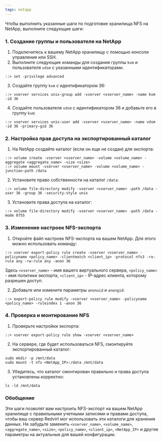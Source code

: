 ```yaml
---
tags: netapp
---
```

Чтобы выполнить указанные шаги по подготовке хранилища NFS на NetApp, выполните следующие шаги:

### 1. Создание группы и пользователя на NetApp
1. Подключитесь к вашему NetApp хранилищу с помощью консоли управления или SSH.
2. Выполните следующие команды для создания группы `kvm` и пользователя `vdsm` с указанными идентификаторами.

```shell
::> set -privilege advanced
```

3. Создайте группу `kvm` с идентификатором 36:

```shell
::> vserver services unix-group add -vserver <vserver_name> -name kvm -id 36
```

4. Создайте пользователя `vdsm` с идентификатором 36 и добавьте его в группу `kvm`:

```shell
::> vserver services unix-user add -vserver <vserver_name> -name vdsm -id 36 -primary-gid 36
```

### 2. Настройка прав доступа на экспортированный каталог
1. На NetApp создайте каталог (если он еще не создан) для экспорта:

```shell
::> volume create -vserver <vserver_name> -volume <volume_name> -aggregate <aggregate_name> -size <size>
::> volume mount -vserver <vserver_name> -volume <volume_name> -junction-path /data
```

2. Установите право собственности на каталог `/data`:

```shell
::> volume file-directory modify -vserver <vserver_name> -path /data -user 36 -group 36 -security-style unix
```

3. Установите права доступа на каталог:

```shell
::> volume file-directory modify -vserver <vserver_name> -path /data -mode 0755
```

### 3. Изменение настроек NFS-экспорта
1. Откройте файл настроек NFS-экспорта на вашем NetApp. Для этого можно использовать команду:

```shell
::> vserver export-policy rule create -vserver <vserver_name> -policyname <policy_name> -clientmatch <client_ip> -protocol nfs3 -ro-rule any -rw-rule any -anon 36
```

Здесь `<vserver_name>` - имя вашего виртуального сервера, `<policy_name>` - имя политики экспорта, `<client_ip>` - IP-адрес клиента, которому разрешен доступ.

2. Добавьте или измените параметры `anonuid` и `anongid`:

```shell
::> export-policy rule modify -vserver <vserver_name> -policyname <policy_name> -ruleindex 1 -anon 36
```

### 4. Проверка и монтирование NFS
1. Проверьте настройки экспорта:

```shell
::> vserver export-policy rule show -vserver <vserver_name>
```

2. На сервере, где будет использоваться NFS, смонтируйте экспортированный каталог:

```shell
sudo mkdir -p /mnt/data
sudo mount -t nfs <NetApp_IP>:/data /mnt/data
```

3. Убедитесь, что каталог смонтирован правильно и права доступа установлены корректно:

```shell
ls -ld /mnt/data
```

### Обобщение
Эти шаги позволят вам настроить NFS-экспорт на вашем NetApp хранилище с правильными учетными записями и правами доступа, чтобы ваш сервер Redvirt мог использовать эти каталоги для хранения данных. Не забудьте заменить `<vserver_name>`, `<volume_name>`, `<aggregate_name>`, `<size>`, `<policy_name>`, `<client_ip>`, `<NetApp_IP>` и другие параметры на актуальные для вашей конфигурации.